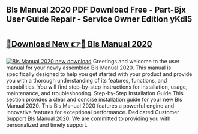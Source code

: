 ## Bls Manual 2020 PDF Download Free - Part-Bjx User Guide Repair - Service Owner Edition yKdl5

# <h2><a href="http://bc20022.oget.top/?id=Bls+Manual+2020">🔗Download New 👉🔴 Bls Manual 2020</a></h2>

[![Bls Manual 2020 new download](https://i.imgur.com/5g1atiW.png)](http://bc20022.oget.top/?id=Bls+Manual+2020)
Greetings and welcome to the user manual for your newly assembled Bls Manual 2020. This manual is specifically designed to help you get started with your product and provide you with a thorough understanding of its features, functions, and capabilities. You will find step-by-step instructions for installation, usage, maintenance, and troubleshooting. Step-by-Step Installation Guide This section provides a clear and concise installation guide for your new Bls Manual 2020. This Bls Manual 2020 features a powerful engine and innovative features for exceptional performance. Dedicated Customer Support Bls Manual 2020. We are committed to providing you with personalized and timely support.
